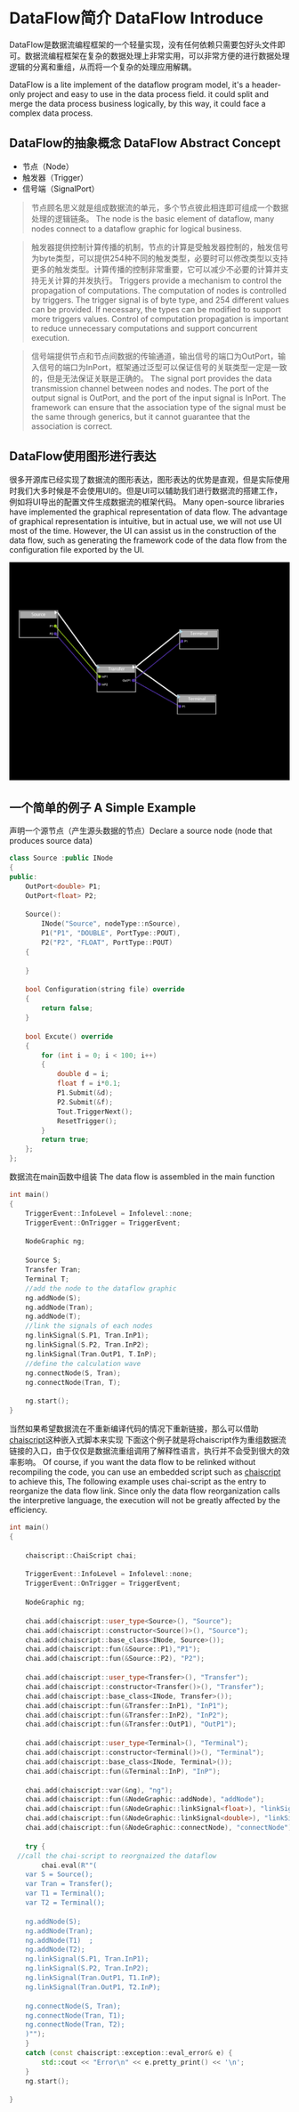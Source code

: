 # DataFlow简介 DataFlow Introduce
DataFlow是数据流编程框架的一个轻量实现，没有任何依赖只需要包好头文件即可。数据流编程框架在复杂的数据处理上非常实用，可以非常方便的进行数据处理逻辑的分离和重组，从而将一个复杂的处理应用解耦。

DataFlow is a lite implement of the dataflow program model, it's a header-only project and easy to use in the data process field. it could split and merge the data process business logically, by this way, it could face a complex data process. 
## DataFlow的抽象概念 DataFlow Abstract Concept
* 节点（Node）
* 触发器（Trigger）
* 信号端（SignalPort）

>节点顾名思义就是组成数据流的单元，多个节点彼此相连即可组成一个数据处理的逻辑链条。
>The node is the basic element of dataflow, many nodes connect to a dataflow graphic for logical business.

>触发器提供控制计算传播的机制，节点的计算是受触发器控制的，触发信号为byte类型，可以提供254种不同的触发类型，必要时可以修改类型以支持更多的触发类型。计算传播的控制非常重要，它可以减少不必要的计算并支持无关计算的并发执行。
>Triggers provide a mechanism to control the propagation of computations. The computation of nodes is controlled by triggers. The trigger signal is of byte type, and 254 different values can be provided. If necessary, the types can be modified to support more triggers values. Control of computation propagation is important to reduce unnecessary computations and support concurrent execution.

>信号端提供节点和节点间数据的传输通道，输出信号的端口为OutPort，输入信号的端口为InPort，框架通过泛型可以保证信号的关联类型一定是一致的，但是无法保证关联是正确的。
>The signal port provides the data transmission channel between nodes and nodes. The port of the output signal is OutPort, and the port of the input signal is InPort. The framework can ensure that the association type of the signal must be the same through generics, but it cannot guarantee that the association is correct.

## DataFlow使用图形进行表达
很多开源库已经实现了数据流的图形表达，图形表达的优势是直观，但是实际使用时我们大多时候是不会使用UI的。但是UI可以辅助我们进行数据流的搭建工作，例如将UI导出的配置文件生成数据流的框架代码。
Many open-source libraries have implemented the graphical representation of data flow. The advantage of graphical representation is intuitive, but in actual use, we will not use UI most of the time. However, the UI can assist us in the construction of the data flow, such as generating the framework code of the data flow from the configuration file exported by the UI.

![DataFlow](DataFlow.png)

## 一个简单的例子 A Simple Example

声明一个源节点（产生源头数据的节点）Declare a source node (node that produces source data)
```cpp
class Source :public INode
{
public:
	OutPort<double> P1;
	OutPort<float> P2;

	Source(): 
		INode("Source", nodeType::nSource),
		P1("P1", "DOUBLE", PortType::POUT),
		P2("P2", "FLOAT", PortType::POUT)
	{

	}

	bool Configuration(string file) override
	{
		return false;
	}

	bool Excute() override
	{
		for (int i = 0; i < 100; i++)
		{
			double d = i;
			float f = i*0.1;
			P1.Submit(&d);
			P2.Submit(&f);
			Tout.TriggerNext();
			ResetTrigger();
		}
		return true;
	};
};
```
数据流在main函数中组装 The data flow is assembled in the main function
```cpp
int main()
{
	TriggerEvent::InfoLevel = Infolevel::none;
	TriggerEvent::OnTrigger = TriggerEvent;

	NodeGraphic ng;

	Source S;
	Transfer Tran;
	Terminal T;
	//add the node to the dataflow graphic
	ng.addNode(S);
	ng.addNode(Tran);
	ng.addNode(T);
	//link the signals of each nodes
	ng.linkSignal(S.P1, Tran.InP1);
	ng.linkSignal(S.P2, Tran.InP2);
	ng.linkSignal(Tran.OutP1, T.InP);
	//define the calculation wave
	ng.connectNode(S, Tran);
	ng.connectNode(Tran, T);

	ng.start();
}
```
当然如果希望数据流在不重新编译代码的情况下重新链接，那么可以借助[chaiscript](https://chaiscript.com/index.html)这种嵌入式脚本来实现
下面这个例子就是将chaiscript作为重组数据流链接的入口，由于仅仅是数据流重组调用了解释性语言，执行并不会受到很大的效率影响。
Of course, if you want the data flow to be relinked without recompiling the code, you can use an embedded script such as [chaiscript](https://chaiscript.com/index.html) to achieve this, The following example uses chai-script as the entry to reorganize the data flow link. Since only the data flow reorganization calls the interpretive language, the execution will not be greatly affected by the efficiency.
```cpp
int main()
{

	chaiscript::ChaiScript chai;

	TriggerEvent::InfoLevel = Infolevel::none;
	TriggerEvent::OnTrigger = TriggerEvent;

	NodeGraphic ng;

	chai.add(chaiscript::user_type<Source>(), "Source");
	chai.add(chaiscript::constructor<Source()>(), "Source");
	chai.add(chaiscript::base_class<INode, Source>());
	chai.add(chaiscript::fun(&Source::P1),"P1");
	chai.add(chaiscript::fun(&Source::P2), "P2");

	chai.add(chaiscript::user_type<Transfer>(), "Transfer");
	chai.add(chaiscript::constructor<Transfer()>(), "Transfer");
	chai.add(chaiscript::base_class<INode, Transfer>());
	chai.add(chaiscript::fun(&Transfer::InP1), "InP1");
	chai.add(chaiscript::fun(&Transfer::InP2), "InP2");
	chai.add(chaiscript::fun(&Transfer::OutP1), "OutP1");

	chai.add(chaiscript::user_type<Terminal>(), "Terminal");
	chai.add(chaiscript::constructor<Terminal()>(), "Terminal");
	chai.add(chaiscript::base_class<INode, Terminal>());
	chai.add(chaiscript::fun(&Terminal::InP), "InP");

	chai.add(chaiscript::var(&ng), "ng");
	chai.add(chaiscript::fun(&NodeGraphic::addNode), "addNode");
	chai.add(chaiscript::fun(&NodeGraphic::linkSignal<float>), "linkSignal");
	chai.add(chaiscript::fun(&NodeGraphic::linkSignal<double>), "linkSignal");
	chai.add(chaiscript::fun(&NodeGraphic::connectNode), "connectNode");

	try {
  //call the chai-script to reorgnaized the dataflow 
		chai.eval(R""(
    var S = Source();
    var Tran = Transfer();
    var T1 = Terminal();
    var T2 = Terminal();

    ng.addNode(S);
    ng.addNode(Tran);
    ng.addNode(T1)  ;
    ng.addNode(T2);
    ng.linkSignal(S.P1, Tran.InP1);
    ng.linkSignal(S.P2, Tran.InP2);
    ng.linkSignal(Tran.OutP1, T1.InP);
    ng.linkSignal(Tran.OutP1, T2.InP);

    ng.connectNode(S, Tran);
    ng.connectNode(Tran, T1);
    ng.connectNode(Tran, T2);
	)"");
	}
	catch (const chaiscript::exception::eval_error& e) {
		std::cout << "Error\n" << e.pretty_print() << '\n';
	}
	ng.start();

}
```
